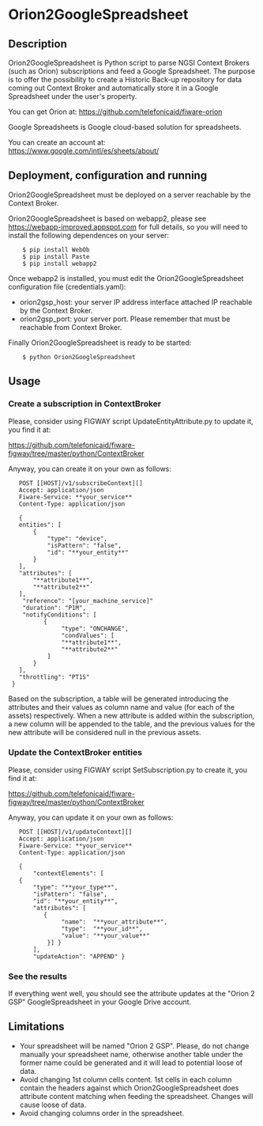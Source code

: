 # Orion2GoogleSpreadsheet

Description
-----------

Orion2GoogleSpreadsheet is Python script to parse NGSI Context Brokers (such as Orion) subscriptions and feed a
Google Spreadsheet. The purpose is to offer the possibility to create a Historic Back-up repository for data coming out Context Broker and automatically store it in a Google Spreadsheet under the user's property.

You can get Orion at: https://github.com/telefonicaid/fiware-orion

Google Spreadsheets is Google cloud-based solution for spreadsheets.

You can create an account at: https://www.google.com/intl/es/sheets/about/

Deployment, configuration and running
-------------------------------------

Orion2GoogleSpreadsheet must be deployed on a server reachable by the Context Broker.

Orion2GoogleSpreadsheet is based on webapp2, please see https://webapp-improved.appspot.com for full details, so you will need to install the following dependences on your server:

```
    $ pip install WebOb
    $ pip install Paste
    $ pip install webapp2
```

Once webapp2 is installed, you must edit the Orion2GoogleSpreadsheet configuration file (credentials.yaml): 

-   orion2gsp_host: your server IP address interface attached IP reachable by the Context Broker.
-   orion2gsp_port: your server port. Please remember that must be reachable from Context Broker.

Finally Orion2GoogleSpreadsheet is ready to be started:

```
    $ python Orion2GoogleSpreadsheet
```


Usage
-----


### Create a subscription in ContextBroker

Please, consider using FIGWAY script UpdateEntityAttribute.py to update it, you find it at:

https://github.com/telefonicaid/fiware-figway/tree/master/python/ContextBroker

Anyway, you can create it on your own as follows:


       POST [[HOST]/v1/subscribeContext][]
       Accept: application/json
       Fiware-Service: **your_service**
       Content-Type: application/json
     
       {
       entities": [
           {
               "type": "device", 
               "isPattern": "false", 
               "id": "**your_entity**"
           }
       ],
       "attributes": [
           "**attribute1**",
           "**attribute2**"
       ],
        "reference": "[your_machine_service]"
        "duration": "P1M",
        "notifyConditions": [
              {
                   "type": "ONCHANGE",
                   "condValues": [
                   "**attribute1**",
                   "**attribute2**"
               ]
           }
       ],
       "throttling": "PT1S"
     }
     
    
Based on the subscription, a table will be generated introducing the attributes and their values as column name and value (for each of the assets) respectively. When a new attribute is added within the subscription, a new column will be appended to the table, and the previous values for the new attribute will be considered null in the previous assets.



### Update the ContextBroker entities

Please, consider using FIGWAY script SetSubscription.py to create it, you find it at:

https://github.com/telefonicaid/fiware-figway/tree/master/python/ContextBroker

Anyway, you can update it on your own as follows:


       POST [[HOST]/v1/updateContext][]
       Accept: application/json
       Fiware-Service: **your_service**
       Content-Type: application/json
     
       {
           "contextElements": [ 
       {
           "type": "**your_type**", 
           "isPattern": "false", 
           "id": "**your_entity**", 
           "attributes": [
              {
                   "name":  "**your_attribute**", 
                   "type":  "**your_id**", 
                   "value": "**your_value**"
               }] }
           ],
           "updateAction": "APPEND" }



### See the results

If everything went well, you should see the attribute updates at the "Orion 2 GSP" GoogleSpreadsheet in your Google Drive account.


Limitations
-----------

-	Your spreadsheet will be named "Orion 2 GSP". Please, do not change manually your spreadsheet name, otherwise another table under the former name could be generated and it will lead to potential loose of data.
-	Avoid changing 1st column cells content. 1st cells in each column contain the headers against which Orion2GoogleSpreadsheet does attribute content matching when feeding the spreadsheet. Changes will cause loose of data.  
-	Avoid changing columns order in the spreadsheet.




